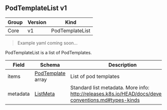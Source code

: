 ## PodTemplateList v1

Group        | Version     | Kind
------------ | ---------- | -----------
Core | v1 | PodTemplateList

> Example yaml coming soon...



PodTemplateList is a list of PodTemplates.



Field        | Schema     | Description
------------ | ---------- | -----------
items | [PodTemplate](#podtemplate-v1) array | List of pod templates
metadata | [ListMeta](#listmeta-unversioned) | Standard list metadata. More info: http://releases.k8s.io/HEAD/docs/devel/api-conventions.md#types-kinds

